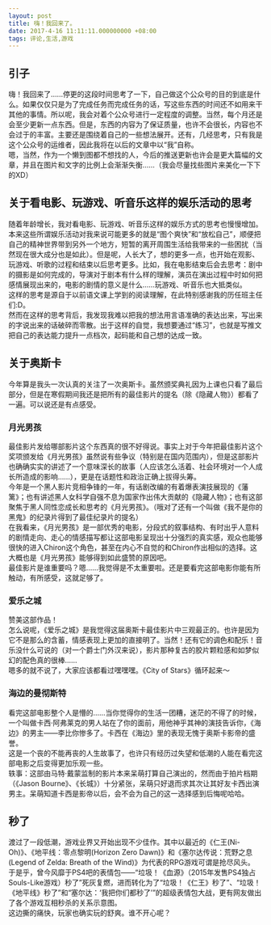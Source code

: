 ```yaml
---
layout: post
title: 嗨！我回来了。
date: 2017-4-16 11:11:11.000000000 +08:00
tags: 评论,生活,游戏
---
```


## 引子
嗨！我回来了……停更的这段时间思考了一下，自己做这个公众号的目的到底是什么。如果仅仅只是为了完成任务而完成任务的话，写这些东西的时间还不如用来干其他的事情。所以呢，我会对着个公众号进行一定程度的调整。当然，每个月还是会至少更新一点东西。但是，东西的内容为了保证质量，也许不会很长，内容也不会过于的丰富。主要还是围绕着自己的一些想法展开。还有，几经思考，只有我是这个公众号的运维者，因此我将在以后的文章中以“我”自称。  
嗯，当然，作为一个懒到图都不想找的人，今后的推送更新也许会是更大篇幅的文章，并且在图片和文字的比例上会渐渐失衡……（我会尽量找些图片来美化一下下的XD）  

## 关于看电影、玩游戏、听音乐这样的娱乐活动的思考
随着年龄增长，我对看电影、玩游戏、听音乐这样的娱乐方式的思考也慢慢增加。本来这些所谓娱乐活动对我来说可能更多的就是“图个爽快”和“放松自己”，顺便把自己的精神世界带到另外一个地方，短暂的离开周围生活给我带来的一些困扰（当然现在很大成分也是如此）。但是呢，人长大了，想的更多一点，也开始在观影、玩游戏、听歌的过程和结束以后思考更多。比如，我在电影结束后会去思考：剧中的摄影是如何完成的，导演对于剧本有什么样的理解，演员在演出过程中时如何把感情展现出来的，电影的剧情的意义是什么……玩游戏、听音乐也大抵类似。  
这样的思考是源自于以前语文课上学到的阅读理解，在此特别感谢我的历任班主任们:D。  
然而在这样的思考背后，我发现我难以把我的想法用言语准确的表达出来，写出来的字说出来的话破碎而零散。出于这样的自觉，我想要通过“练习”，也就是写推文把自己的表达能力提升一点档次，起码能和自己想的达成一致。

## 关于奥斯卡
今年算是我头一次认真的关注了一次奥斯卡。虽然颁奖典礼因为上课也只看了最后部分，但是在寒假期间我还是把所有的最佳影片的提名（除《隐藏人物》）都看了一遍。可以说还是有点感受。
### 月光男孩  
最佳影片发给哪部影片这个东西真的很不好得说。事实上对于今年把最佳影片这个奖项颁发给《月光男孩》虽然说有些争议（特别是在国内范围内），但是这部影片也确确实实的讲述了一个意味深长的故事（人应该怎么活着、社会环境对一个人成长所造成的影响……），更是在话题性和政治正确上拔得头筹。  
今年是一个黑人影片竞相争锋的一年，有话剧改编的有着爆表演技展现的《藩篱》；也有讲述黑人女科学自强不息为国家作出伟大贡献的《隐藏人物》；也有这部聚焦于黑人同性恋成长和思考的《月光男孩》。（哦对了还有一个叫做《我不是你的黑鬼》的纪录片得到了最佳纪录片的提名）  
在我看来，《月光男孩》是一部优秀的电影，分段式的叙事结构、有时出乎人意料的剧情走向、走心的情感描写都让这部电影呈现出十分强烈的真实感，观众也能够很快的进入Chiron这个角色，甚至在内心不自觉的和Chiron作出相似的选择。这大概也是《月光男孩》能够得到如此盛赞的原因吧。  
最佳影片是谁重要吗？嗯……我觉得是不太重要啦。还是要看完这部电影你能有所触动，有所感受，这就足够了。
### 爱乐之城
赞美这部作品！  
怎么说呢，《爱乐之城》是我觉得这届奥斯卡最佳影片中三观最正的。也许是因为它不是那么的含蓄，情感表现上更加的直接明了。当然！还有它的调色和配乐！音乐没什么可说的（对一个爵士门外汉来说），影片那种复古的胶片颗粒感和如梦似幻的配色真的很棒……  
嗯多的就不说了，大家应该都看过嘿嘿嘿。《City of Stars》循环起来～
### 海边的曼彻斯特
看完这部电影整个人是懵的……当你觉得你的生活一团糟，迷茫的不得了的时候，一个叫做卡西·阿弗莱克的男人站在了你的面前，用他神乎其神的演技告诉你，《海边》的男主——李比你惨多了。卡西在《海边》里的表现无愧于奥斯卡影帝的盛誉。  
这是一个丧的不能再丧的人生故事了，也许只有经历过失望和低潮的人能在看完这部电影之后变得更加乐观一些。  
轶事：这部由马特·戴蒙监制的影片本来呆萌打算自己演出的，然而由于拍片档期（《Jason Bourne》、《长城》）十分紧张，呆萌只好退而求其次让其好友卡西出演男主。呆萌知道卡西是影帝以后，会不会为自己的这一选择感到后悔呢哈哈。  

## 秒了
渡过了一段低潮，游戏业界又开始出现不少佳作。其中以最近的《仁王(Ni-Oh)》、《地平线：零点黎明(Horizon Zero Dawn)》和《塞尔达传说：荒野之息(Legend of Zelda: Breath of the Wind)》为代表的RPG游戏可谓是抢尽风头。  
于是乎，曾今风靡于PS4吧的表情包——“垃圾！《血源》（2015年发售PS4独占Souls-Like游戏）秒了”死灰复燃，进而转化为了“垃圾！《仁王》秒了”、“垃圾！《地平线》秒了”和“塞尔达：‘我把你们都秒了’”的超级表情包大战，更有网友做出了各个游戏互相秒杀的关系示意图。  
这边撕的痛快，玩家也确实玩的舒爽。谁不开心呢？
